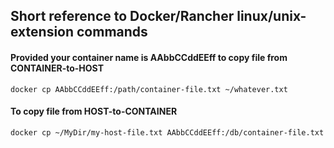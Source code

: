 
## Short reference to Docker/Rancher linux/unix-extension commands

#### Provided your container name is AAbbCCddEEff to copy file from CONTAINER-to-HOST

```
docker cp AAbbCCddEEff:/path/container-file.txt ~/whatever.txt
```

#### To copy file from HOST-to-CONTAINER

```
docker cp ~/MyDir/my-host-file.txt AAbbCCddEEff:/db/container-file.txt
```

